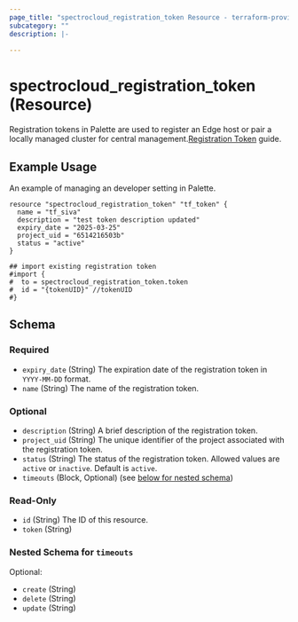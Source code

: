 ```yaml
---
page_title: "spectrocloud_registration_token Resource - terraform-provider-spectrocloud"
subcategory: ""
description: |-
  
---
```


# spectrocloud_registration_token (Resource)

  

Registration tokens in Palette are used to register an Edge host or pair a locally managed cluster for central management.[Registration Token](https://docs.spectrocloud.com/clusters/edge/site-deployment/site-installation/create-registration-token/) guide.

## Example Usage

An example of managing an developer setting in Palette.

```hcl
resource "spectrocloud_registration_token" "tf_token" {
  name = "tf_siva"
  description = "test token description updated"
  expiry_date = "2025-03-25"
  project_uid = "6514216503b"
  status = "active"
}

## import existing registration token
#import {
#  to = spectrocloud_registration_token.token
#  id = "{tokenUID}" //tokenUID
#}

```

<!-- schema generated by tfplugindocs -->
## Schema

### Required

- `expiry_date` (String) The expiration date of the registration token in `YYYY-MM-DD` format.
- `name` (String) The name of the registration token.

### Optional

- `description` (String) A brief description of the registration token.
- `project_uid` (String) The unique identifier of the project associated with the registration token.
- `status` (String) The status of the registration token. Allowed values are `active` or `inactive`. Default is `active`.
- `timeouts` (Block, Optional) (see [below for nested schema](#nestedblock--timeouts))

### Read-Only

- `id` (String) The ID of this resource.
- `token` (String)

<a id="nestedblock--timeouts"></a>
### Nested Schema for `timeouts`

Optional:

- `create` (String)
- `delete` (String)
- `update` (String)